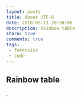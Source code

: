 ```yaml
---
layout: posts
title: About UTF-8
date: 2018-03-11 20:58:06
description: Rainbow table
share: true
comments: true
tags:
 - forensics
 - code
---
```


## Rainbow table
.

